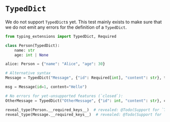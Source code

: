 # `TypedDict`

We do not support `TypedDict`s yet. This test mainly exists to make sure that we do not emit any
errors for the definition of a `TypedDict`.

```py
from typing_extensions import TypedDict, Required

class Person(TypedDict):
    name: str
    age: int | None

alice: Person = {"name": "Alice", "age": 30}

# Alternative syntax
Message = TypedDict("Message", {"id": Required[int], "content": str}, total=False)

msg = Message(id=1, content="Hello")

# No errors for yet-unsupported features (`closed`):
OtherMessage = TypedDict("OtherMessage", {"id": int, "content": str}, closed=True)

reveal_type(Person.__required_keys__)  # revealed: @Todo(Support for `TypedDict`)
reveal_type(Message.__required_keys__)  # revealed: @Todo(Support for `TypedDict`)
```
